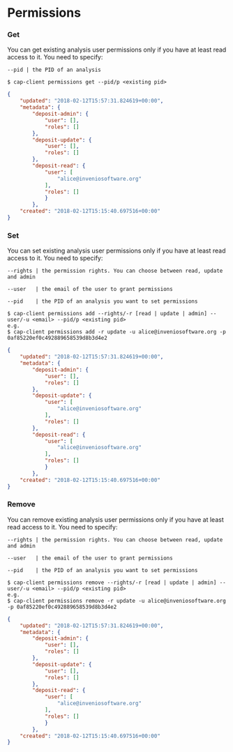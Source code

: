 # Permissions


### Get

You can get existing analysis user permissions only if you have at least read access to it. You need to specify:

`--pid | the PID of an analysis`

    $ cap-client permissions get --pid/p <existing pid>

```json
{
    "updated": "2018-02-12T15:57:31.824619+00:00",
    "metadata": {
        "deposit-admin": {
            "user": [],
            "roles": []
        },
        "deposit-update": {
            "user": [],
            "roles": []
        },
        "deposit-read": {
            "user": [
                "alice@inveniosoftware.org"
            ],
            "roles": []
            }
        },
    "created": "2018-02-12T15:15:40.697516+00:00"
}
```


### Set

You can set existing analysis user permissions only if you have at least read access to it. You need to specify:

`--rights | the permission rights. You can choose between read, update and admin`

`--user   | the email of the user to grant permissions`

`--pid    | the PID of an analysis you want to set permissions`

    $ cap-client permissions add --rights/-r [read | update | admin] --user/-u <email> --pid/p <existing pid>
    e.g.
    $ cap-client permissions add -r update -u alice@inveniosoftware.org -p 0af85220ef0c492889658539d8b3d4e2

```json
{
    "updated": "2018-02-12T15:57:31.824619+00:00",
    "metadata": {
        "deposit-admin": {
            "user": [],
            "roles": []
        },
        "deposit-update": {
            "user": [
                "alice@inveniosoftware.org"
            ],
            "roles": []
        },
        "deposit-read": {
            "user": [
                "alice@inveniosoftware.org"
            ],
            "roles": []
            }
        },
    "created": "2018-02-12T15:15:40.697516+00:00"
}
```

### Remove

You can remove existing analysis user permissions only if you have at least read access to it. You need to specify:

`--rights | the permission rights. You can choose between read, update and admin`

`--user   | the email of the user to grant permissions`

`--pid    | the PID of an analysis you want to set permissions`

    $ cap-client permissions remove --rights/-r [read | update | admin] --user/-u <email> --pid/p <existing pid>
    e.g.
    $ cap-client permissions remove -r update -u alice@inveniosoftware.org -p 0af85220ef0c492889658539d8b3d4e2

```json
{
    "updated": "2018-02-12T15:57:31.824619+00:00",
    "metadata": {
        "deposit-admin": {
            "user": [],
            "roles": []
        },
        "deposit-update": {
            "user": [],
            "roles": []
        },
        "deposit-read": {
            "user": [
                "alice@inveniosoftware.org"
            ],
            "roles": []
            }
        },
    "created": "2018-02-12T15:15:40.697516+00:00"
}
```